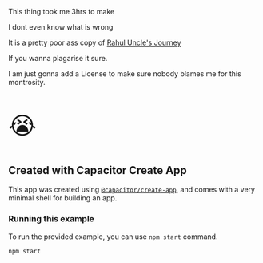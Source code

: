This thing took me 3hrs to make

I dont even know what is wrong

It is a pretty poor ass copy of <a href="https://github.com/Rahuletto/Journey">Rahul Uncle's Journey</a>

If you wanna plagarise it sure.

I am just gonna add a License to make sure nobody blames me for this montrosity.

<p style="font-size:48px">😭</p>

## Created with Capacitor Create App

This app was created using [`@capacitor/create-app`](https://github.com/ionic-team/create-capacitor-app),
and comes with a very minimal shell for building an app.

### Running this example

To run the provided example, you can use `npm start` command.

```bash
npm start
```
